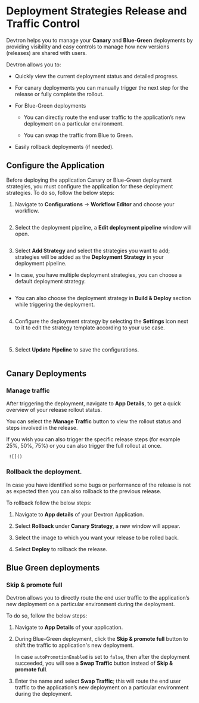 # Deployment Strategies Release and Traffic Control

Devtron helps you to manage your **Canary** and **Blue-Green** deployments by providing visibility and easy controls to manage how new versions (releases) are shared with users.

Devtron allows you to:

* Quickly view the current deployment status and detailed progress.

* For canary deployments you can manually trigger the next step for the release or fully complete the rollout.

* For Blue-Green deployments 

     * You can directly route the end user traffic to the application’s new deployment on a particular environment.

     * You can swap the traffic from Blue to Green.

* Easily rollback deployments (if needed).

## Configure the Application

Before deploying the application Canary or Blue-Green deployment strategies, you must configure the application for these deployment strategies. To do so, follow the below steps:

1. Navigate to **Configurations** → **Workflow Editor** and choose your workflow.

     ![]()

2. Select the deployment pipeline, a **Edit deployment pipeline** window will open.

     ![]()

3. Select **Add Strategy** and select the strategies you want to add; strategies will be added as the **Deployment Strategy** in your deployment pipeline.

 * In case, you have multiple deployment strategies, you can choose a default deployment strategy.

     ![]()
 
 * You can also choose the deployment strategy in **Build & Deploy** section while triggering the deployment.

     ![]()

4. Configure the deployment strategy by selecting the **Settings** icon next to it to edit the strategy template according to your use case.

     ![]()

     ![]()

5. Select **Update Pipeline** to save the configurations.

     ![]()

## Canary Deployments

### Manage traffic

After triggering the deployment, navigate to **App Details**, to get a quick overview of your release rollout status.

You can select the **Manage Traffic** button to view the rollout status and steps involved in the release. 

If you wish you can also trigger the specific release steps (for example 25%, 50%, 75%) or you can also trigger the full rollout at once.

     ![]()

### Rollback the deployment.

In case you have identified some bugs or performance of the release is not as expected then you can also rollback to the previous release.

To rollback follow the below steps:

1. Navigate to **App details** of your Devtron Application.

2. Select **Rollback** under **Canary Strategy**, a new window will appear.

3. Select the image to which you want your release to be rolled back.

4. Select **Deploy** to rollback the release.


## Blue Green deployments

### Skip & promote full

Devtron allows you to directly route the end user traffic to the application’s new deployment on a particular environment during the deployment.

To do so, follow the below steps:

1. Navigate to **App Details** of your application.

2. During Blue-Green deployment, click the **Skip & promote full** button to shift the traffic to application's new deployment.

     In case `autoPromotionEnabled` is set to `false`, then after the deployment succeeded, you will see a **Swap Traffic** button instead of **Skip & promote full**. 

3. Enter the name and select **Swap Traffic**; this will route the end user traffic to the application’s new deployment on a particular environment during the deployment.